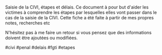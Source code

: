 Saisie de la CIVI, étapes et délais.
Ce document à pour but d'aider les victimes à comprendre les étapes par lesquelles elles vont passer dans le cas de la saisie de la CIVI.
Cette fiche a été faite à partir de mes propres notes, recherches etc

N'hésitez pas à me faire un retour si vous pensez que des informations doivent être ajoutées ou modifiées.

#civi #penal #delais #fgti #etapes
